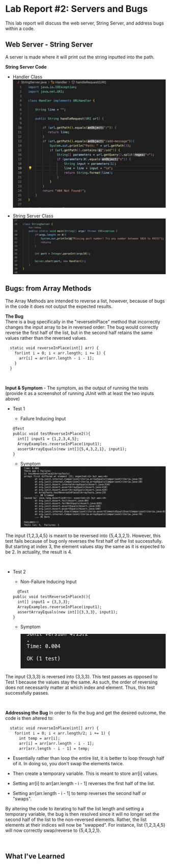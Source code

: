 # Lab Report #2: Servers and Bugs 
This lab report will discuss the web server, String Server, and address bugs within a code. 



## Web Server - String Server 
A server is made where it will print out the string inputted into the path. 

**String Server Code** 

- Handler Class 
   ![Image](HandlerClass.png)


- String Server Class 
   ![Image](StringServerClass.png)


## Bugs: from Array Methods
The Array Methods are intended to reverse a list, however, because of bugs in the code it 
does not output the expected results. <br>


**The Bug**  
There is a bug specifically in the "reverseInPlace" method that incorrectly changes the input array to be in reversed order: 
The bug would correctly reverse the first half of the list, but in the second half retains the same values rather than the reversed values.

```
  static void reverseInPlace(int[] arr) {
    for(int i = 0; i < arr.length; i += 1) {
      arr[i] = arr[arr.length - i - 1];
    }
  }
 ```
<br>


**Input & Symptom** - The symptom, as the output of running the tests (provide it as a screenshot of running JUnit with at least the two inputs above)
- Test 1 
  - Failure Inducing Input

  ```
  @Test 
  public void testReverseInPlace2(){
    int[] input1 = {1,2,3,4,5};
    ArrayExamples.reverseInPlace(input1);
    assertArrayEquals(new int[]{5,4,3,2,1}, input1);
  }
  ```
      
      
  - Symptom 
     ![Image](ReverseOut1.png)

 The input {1,2,3,4,5} is meant to be reversed into {5,4,3,2,1}. However, this test fails because of bug only reverses the first half of the list successfully. But starting at index 3, the element values stay the same as it is expected to be 2. In actuality, the result is 4. 

<br>


- Test 2 
  - Non-Failure Inducing Input
  
  ```
    @Test 
  public void testReverseInPlace3(){
    int[] input1 = {3,3,3};
    ArrayExamples.reverseInPlace(input1);
    assertArrayEquals(new int[]{3,3,3}, input1);
  }
  ```
  - Symptom
  
    ![Image](ReverseOut2.png) 

 The input {3,3,3} is reversed into {3,3,3}. This test passes as opposed to Test 1 because the values stay the same. As such, the order of reversing does  not necessarily matter at which index and element. Thus, this test successfully passes. 

<br>


**Addressing the Bug**
In order to fix the bug and get the desired outcome, the code is then altered to: 

```
  static void reverseInPlace(int[] arr) {
    for(int i = 0; i < arr.length/2; i += 1) {
      int temp = arr[i]; 
      arr[i] = arr[arr.length - i - 1];
      arr[arr.length - i - 1] = temp; 
```

- Essentially rather than loop the entire list, it is better to loop through half of it. In doing so, you don't swap the elements twice.  

- Then create a temporary variable. This is meant to store arr[i] values. 
- Setting arr[i] to arr[arr.length - i - 1] reverses the first half of the list. 
- Setting arr[arr.length - i - 1] to temp reverses the second half or "swaps". 

By altering the code to iterating to half the list length and setting a temporary variable, the bug is then resolved since it 
will no longer set the second half of the list to the non-reversed elements. Rather, the list elements at their indices will now be "swapped". 
For instance, list {1,2,3,4,5} will now correctly swap/reverse to {5,4,3,2,1}. 

<br>


## What I've Learned 
